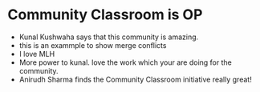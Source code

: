 # Community Classroom is OP

- Kunal Kushwaha says that this community is amazing.
- this is an exammple to show merge conflicts
- I love MLH
- More power to kunal. love the work which your are doing for the community.
- Anirudh Sharma finds the Community Classroom initiative really great!
